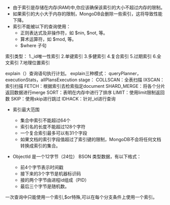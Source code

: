 - 由于索引是存储在内存(RAM)中,你应该确保该索引的大小不超过内存的限制。
- 如果索引的大小大于内存的限制，MongoDB会删除一些索引，这将导致性能下降。
- 索引不能被以下的查询使用：
  - 正则表达式及非操作符，如 $nin, $not, 等。
  - 算术运算符，如 $mod, 等。
  - $where 子句
  
索引类型：
    1._id唯一性索引
    2.单键索引
    3.多健索引
    4.复合索引
    5.过期索引
    6.全文索引
    7.地理位置索引

explain（）查询语句执行计划。
explain三种模式：
    queryPlanner，executionStats，allPlansExecution
stage：
    COLLSCAN：全表扫描
    IXSCAN：索引扫描
    FETCH：根据索引去检索指定document
    SHARD_MERGE：将各个分片返回数据进行merge
    SORT：表明在内存中进行了排序
    LIMIT：使用limit限制返回数
    SKIP：使用skip进行跳过
    IDHACK：针对_id进行查询

- 索引最大范围
  - 集合中索引不能超过64个
  - 索引名的长度不能超过128个字符
  - 一个复合索引最多可以有31个字段
  - 如果文档的索引字段值超过了索引键的限制，MongoDB不会将任何文档转换成索引的集合。

- ObjectId 是一个12字节（24位） BSON 类型数据，有以下格式：
  - 前4个字节表示时间戳
  - 接下来的3个字节是机器标识码
  - 接的两个字节由进程id组成（PID）
  - 最后三个字节是随机数。

一次查询中只能使用一个索引,$or特殊,可以在每个分支条件上使用一个索引。
